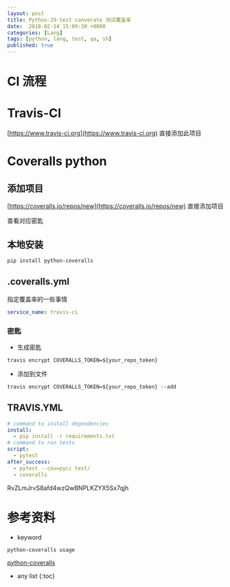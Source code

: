 ```yaml
---
layout: post
title: Python-29-test converate 测试覆盖率
date:  2018-02-14 15:09:30 +0800
categories: [Lang]
tags: [python, lang, test, qa, sh]
published: true
---
```


# CI 流程

# Travis-CI

[https://www.travis-ci.org](https://www.travis-ci.org) 直接添加此项目

# Coveralls python

## 添加项目

[https://coveralls.io/repos/new](https://coveralls.io/repos/new) 直接添加项目

查看对应密匙

## 本地安装

```
pip install python-coveralls
```

## .coveralls.yml

指定覆盖率的一些事情

```yml
service_name: travis-ci
```

### 密匙

- 生成密匙

```
travis encrypt COVERALLS_TOKEN=${your_repo_token}
```

- 添加到文件 

```
travis encrypt COVERALLS_TOKEN=${your_repo_token} --add
```

## TRAVIS.YML

```yml
# command to install dependencies
install:
  - pip install -r requirements.txt
# command to run tests
script:
  - pytest
after_success:
  - pytest --cov=pycc test/
  - coveralls
```

RvZLmJrvS8afd4wzQwBNPLKZYX5Sx7qjh


# 参考资料

- keyword

`python-coveralls usage`

[python-coveralls](https://pypi.org/project/python-coveralls/)

* any list
{:toc}